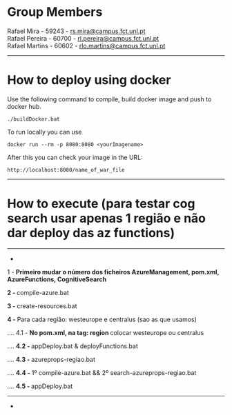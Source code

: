 # Group Members

Rafael Mira - 59243 - rs.mira@campus.fct.unl.pt
<br>
Rafael Pereira - 60700 - rl.pereira@campus.fct.unl.pt
<br>
Rafael Martins - 60602 - rlo.martins@campus.fct.unl.pt

---

# How to deploy using docker

Use the following command to compile, build docker image and push to docker hub.

```shell
./buildDocker.bat
```

To run locally you can use

```shell
docker run --rm -p 8080:8080 <yourImagename>
```

After this you can check your image in the URL:

```
http://localhost:8080/name_of_war_file
```

---

# How to execute (para testar cog search usar apenas 1 região e não dar deploy das az functions)

-------------------------------------------------------------------------------------
-

1 - <b>Primeiro mudar o número dos ficheiros AzureManagement, pom.xml, AzureFunctions, CognitiveSearch</b>

<b>2 - </b> compile-azure.bat

<b>3 - </b> create-resources.bat

<b>4 - </b> Para cada região: westeurope e centralus (sao as que usamos)

.... 4.1 - <b>No pom.xml, na tag: region </b> colocar westeurope ou centralus

.... <b>4.2 - </b>  appDeploy.bat & deployFunctions.bat

.... <b>4.3 - </b>  azureprops-regiao.bat

.... <b>4.4 - </b> 1º compile-azure.bat && 2º search-azureprops-regiao.bat

.... <b>4.5 - </b>  appDeploy.bat


-------------------------------------------------------------------------------------
-



